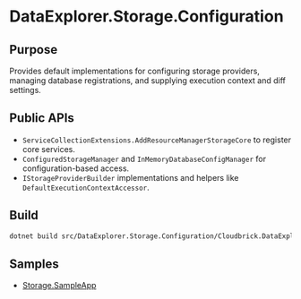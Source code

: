 # DataExplorer.Storage.Configuration

## Purpose
Provides default implementations for configuring storage providers, managing database registrations, and supplying execution context and diff settings.

## Public APIs
- `ServiceCollectionExtensions.AddResourceManagerStorageCore` to register core services.
- `ConfiguredStorageManager` and `InMemoryDatabaseConfigManager` for configuration-based access.
- `IStorageProviderBuilder` implementations and helpers like `DefaultExecutionContextAccessor`.

## Build
```bash
dotnet build src/DataExplorer.Storage.Configuration/Cloudbrick.DataExplorer.Storage.Configuration.csproj
```

## Samples
- [Storage.SampleApp](../../samples/Storage.SampleApp)
